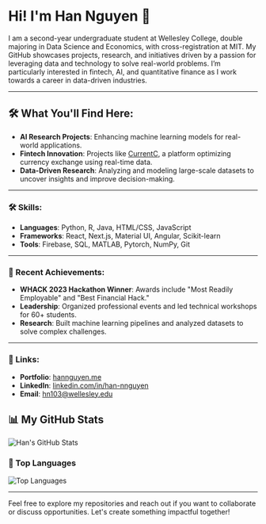 <!--
**hanxngn05/hanxngn05** is a ✨ _special_ ✨ repository because its `README.md` (this file) appears on your GitHub profile.
-->

# Hi! I'm Han Nguyen 👋

I am a second-year undergraduate student at Wellesley College, double majoring in Data Science and Economics, with cross-registration at MIT. My GitHub showcases projects, research, and initiatives driven by a passion for leveraging data and technology to solve real-world problems. I’m particularly interested in fintech, AI, and quantitative finance as I work towards a career in data-driven industries.

---

## 🛠 What You'll Find Here:
- **AI Research Projects**: Enhancing machine learning models for real-world applications.
- **Fintech Innovation**: Projects like [CurrentC](http://currentc.wiki), a platform optimizing currency exchange using real-time data.
- **Data-Driven Research**: Analyzing and modeling large-scale datasets to uncover insights and improve decision-making.

---

### 🛠 Skills:
- **Languages**: Python, R, Java, HTML/CSS, JavaScript
- **Frameworks**: React, Next.js, Material UI, Angular, Scikit-learn
- **Tools**: Firebase, SQL, MATLAB, Pytorch, NumPy, Git

---

### 🌟 Recent Achievements:
- **WHACK 2023 Hackathon Winner**: Awards include "Most Readily Employable" and "Best Financial Hack."
- **Leadership**: Organized professional events and led technical workshops for 60+ students.
- **Research**: Built machine learning pipelines and analyzed datasets to solve complex challenges.

---


### 🔗 Links:
- **Portfolio**: [hannguyen.me](https://hannguyen.me/)
- **LinkedIn**: [linkedin.com/in/han-nnguyen](https://www.linkedin.com/in/han-nnguyen)
- **Email**: hn103@wellesley.edu



## 📊 My GitHub Stats

![Han's GitHub Stats](https://github-readme-stats.vercel.app/api?username=hanxngn05&show_icons=true&theme=radical)

### 🚀 Top Languages

![Top Languages](https://github-readme-stats.vercel.app/api/top-langs/?username=hanxngn05&layout=compact&theme=radical)

---

Feel free to explore my repositories and reach out if you want to collaborate or discuss opportunities. Let's create something impactful together!
